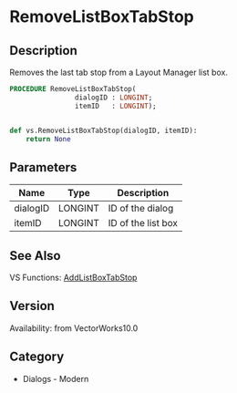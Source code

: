 # RemoveListBoxTabStop

## Description
Removes the last tab stop from a Layout Manager list box.

```pascal
PROCEDURE RemoveListBoxTabStop(
				dialogID : LONGINT;
				itemID   : LONGINT);
```

```python

def vs.RemoveListBoxTabStop(dialogID, itemID):
    return None
```

## Parameters
|Name|Type|Description|
|---|---|---|
|dialogID|LONGINT|ID of the dialog|
|itemID|LONGINT|ID of the list box|

## See Also
VS Functions:
[AddListBoxTabStop](AddListBoxTabStop.md)

## Version
Availability: from VectorWorks10.0
## Category
* Dialogs - Modern

